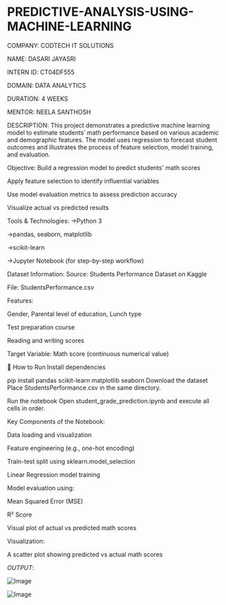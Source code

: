 # PREDICTIVE-ANALYSIS-USING-MACHINE-LEARNING

COMPANY: CODTECH IT SOLUTIONS

NAME: DASARI JAYASRI

INTERN ID: CT04DF555

DOMAIN: DATA ANALYTICS 

DURATION: 4 WEEKS

MENTOR: NEELA SANTHOSH

DESCRIPTION: This project demonstrates a predictive machine learning model to estimate students’ math performance based on various academic and demographic features. The model uses regression to forecast student outcomes and illustrates the process of feature selection, model training, and evaluation.

Objective:
Build a regression model to predict students' math scores

Apply feature selection to identify influential variables

Use model evaluation metrics to assess prediction accuracy

Visualize actual vs predicted results

Tools & Technologies:
->Python 3

->pandas, seaborn, matplotlib

->scikit-learn

->Jupyter Notebook (for step-by-step workflow)

Dataset Information:
Source: Students Performance Dataset on Kaggle

File: StudentsPerformance.csv

Features:

Gender, Parental level of education, Lunch type

Test preparation course

Reading and writing scores

Target Variable: Math score (continuous numerical value)

🚀 How to Run
Install dependencies

pip install pandas scikit-learn matplotlib seaborn
Download the dataset
Place StudentsPerformance.csv in the same directory.

Run the notebook
Open student_grade_prediction.ipynb and execute all cells in order.

Key Components of the Notebook:

Data loading and visualization

Feature engineering (e.g., one-hot encoding)

Train-test split using sklearn.model_selection

Linear Regression model training

Model evaluation using:

Mean Squared Error (MSE)

R² Score

Visual plot of actual vs predicted math scores

Visualization:

A scatter plot showing predicted vs actual math scores

*OUTPUT*:

![Image](https://github.com/user-attachments/assets/ed0f048d-c93c-4778-91c8-2db4ce0e09b1)

![Image](https://github.com/user-attachments/assets/f74f23f5-ff6c-4c37-9c1e-1ba1d744412c)
